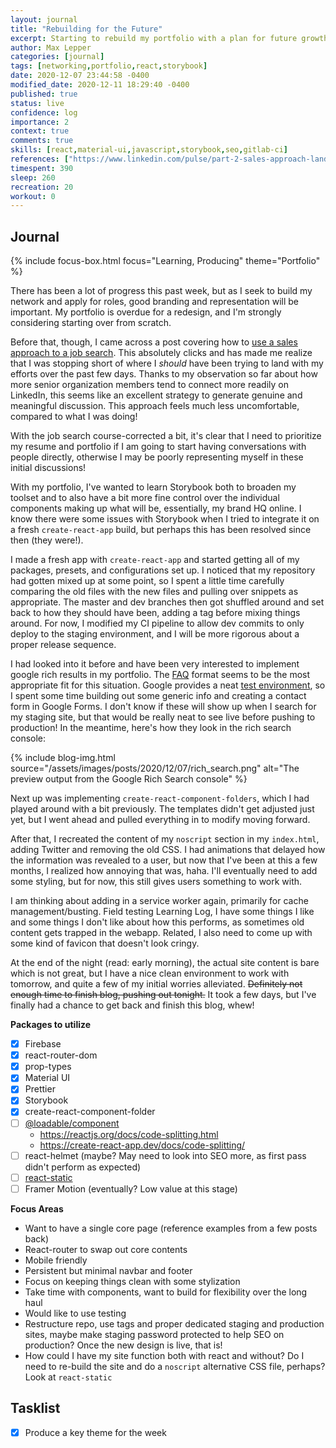 ```yaml
---
layout: journal
title: "Rebuilding for the Future"
excerpt: Starting to rebuild my portfolio with a plan for future growth and better structured development.
author: Max Lepper
categories: [journal]
tags: [networking,portfolio,react,storybook]
date: 2020-12-07 23:44:58 -0400
modified_date: 2020-12-11 18:29:40 -0400
published: true
status: live
confidence: log
importance: 2
context: true
comments: true
skills: [react,material-ui,javascript,storybook,seo,gitlab-ci]
references: ["https://www.linkedin.com/pulse/part-2-sales-approach-landing-your-job-frank-morris-/","https://developers.google.com/search/docs/data-types/faqpage","https://search.google.com/test/rich-results?utm_campaign=devsite&utm_medium=jsonld&utm_source=faq-page","https://softwareengineering.stackexchange.com/a/25996"]
timespent: 390
sleep: 260
recreation: 20
workout: 0
---
```


## Journal

{% include focus-box.html focus="Learning, Producing" theme="Portfolio" %}

There has been a lot of progress this past week, but as I seek to build my network and apply for roles, good branding and representation will be important. My portfolio is overdue for a redesign, and I'm strongly considering starting over from scratch.

Before that, though, I came across a post covering how to [use a sales approach to a job search]({{page.references[0]}}). This absolutely clicks and has made me realize that I was stopping short of where I _should_ have been trying to land with my efforts over the past few days. Thanks to my observation so far about how more senior organization members tend to connect more readily on LinkedIn, this seems like an excellent strategy to generate genuine and meaningful discussion. This approach feels much less uncomfortable, compared to what I was doing!

With the job search course-corrected a bit, it's clear that I need to prioritize my resume and portfolio if I am going to start having conversations with people directly, otherwise I may be poorly representing myself in these initial discussions!

With my portfolio, I've wanted to learn Storybook both to broaden my toolset and to also have a bit more fine control over the individual components making up what will be, essentially, my brand HQ online. I know there were some issues with Storybook when I tried to integrate it on a fresh `create-react-app` build, but perhaps this has been resolved since then (they were!).

I made a fresh app with `create-react-app` and started getting all of my packages, presets, and configurations set up. I noticed that my repository had gotten mixed up at some point, so I spent a little time carefully comparing the old files with the new files and pulling over snippets as appropriate. The master and dev branches then got shuffled around and set back to how they should have been, adding a tag before mixing things around. For now, I modified my CI pipeline to allow dev commits to only deploy to the staging environment, and I will be more rigorous about a proper release sequence.

I had looked into it before and have been very interested to implement google rich results in my portfolio. The [FAQ]({{page.references[1]}}) format seems to be the most appropriate fit for this situation. Google provides a neat [test environment]({{page.references[2]}}), so I spent some time building out some generic info and creating a contact form in Google Forms. I don't know if these will show up when I search for my staging site, but that would be really neat to see live before pushing to production! In the meantime, here's how they look in the rich search console:

{% include blog-img.html source="/assets/images/posts/2020/12/07/rich_search.png" alt="The preview output from the Google Rich Search console" %}

Next up was implementing `create-react-component-folders`, which I had played around with a bit previously. The templates didn't get adjusted just yet, but I went ahead and pulled everything in to modify moving forward.

After that, I recreated the content of my `noscript` section in my `index.html`, adding Twitter and removing the old CSS. I had animations that delayed how the information was revealed to a user, but now that I've been at this a few months, I realized how annoying that was, haha. I'll eventually need to add some styling, but for now, this still gives users something to work with.

I am thinking about adding in a service worker again, primarily for cache management/busting. Field testing Learning Log, I have some things I like and some things I don't like about how this performs, as sometimes old content gets trapped in the webapp. Related, I also need to come up with some kind of favicon that doesn't look cringy.

At the end of the night (read: early morning), the actual site content is bare which is not great, but I have a nice clean environment to work with tomorrow, and quite a few of my initial worries alleviated. ~~Definitely not enough time to finish blog, pushing out tonight.~~ It took a few days, but I've finally had a chance to get back and finish this blog, whew!

**Packages to utilize**

- [x] Firebase
- [x] react-router-dom
- [x] prop-types
- [x] Material UI
- [x] Prettier
- [x] Storybook
- [x] create-react-component-folder
- [ ] [@loadable/component](https://loadable-components.com/docs/getting-started/)
  - <https://reactjs.org/docs/code-splitting.html>
  - <https://create-react-app.dev/docs/code-splitting/>
- [ ] react-helmet (maybe? May need to look into SEO more, as first pass didn't perform as expected)
- [ ] [react-static](https://github.com/react-static/react-static/tree/master/)
- [ ] Framer Motion (eventually? Low value at this stage)

**Focus Areas**

- Want to have a single core page (reference examples from a few posts back)
- React-router to swap out core contents
- Mobile friendly
- Persistent but minimal navbar and footer
- Focus on keeping things clean with some stylization
- Take time with components, want to build for flexibility over the long haul
- Would like to use testing
- Restructure repo, use tags and proper dedicated staging and production sites, maybe make staging password protected to help SEO on production? Once the new design is live, that is!
- How could I have my site function both with react and without? Do I need to re-build the site and do a `noscript` alternative CSS file, perhaps? Look at `react-static`

## Tasklist

- [x] Produce a key theme for the week
